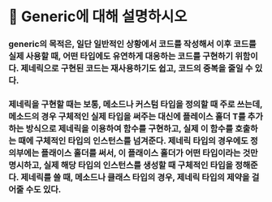 # 🐥 Generic에 대해 설명하시오


### generic의 목적은, 일단 일반적인 상황에서 코드를 작성해서 이후 코드를 실제 사용할 때, 어떤 타입에도 유연하게 대응하는 코드를 구현하기 위함이다. 제네릭으로 구현된 코드는 재사용하기도 쉽고, 코드의 중복을 줄일 수 있다.

### 제네릭을 구현할 때는 보통, 메소드나 커스텀 타입을 정의할 때 주로 쓰는데, 메소드의 경우 구체적인 실제 타입을 써주는 대신에 플레이스 홀더 T를 추가하는 방식으로 제네릭을 이용하여 함수를 구현하고, 실제 이 함수를 호출하는 때에 구체적인 타입의 인스턴스를 넘겨준다. 제네릭 타입의 경우에도 정의부에는 플래이스 홀더를 써서, 이 플래이스 홀더가 어떤 타입이라는 것만 명시하고, 실제 해당 타입의 인스턴스를 생성할 때 구체적인 타입을 정해준다. 제네릭를 쓸 때, 메소드나 클래스 타입의 경우, 제네릭 타입의 제약을 걸어줄 수도 있다.

